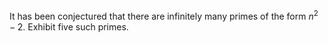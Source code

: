 It has been conjectured that there are infinitely many primes of the form $n^2 - 2$. Exhibit five such primes.